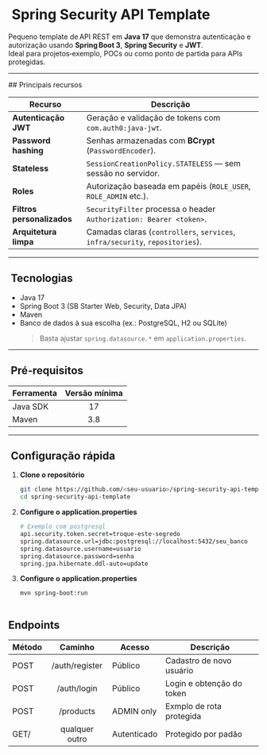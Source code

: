 #  Spring Security API Template

Pequeno template de API REST em **Java 17** que demonstra autenticação e autorização
usando **Spring Boot 3**, **Spring Security** e **JWT**.  
Ideal para projetos‑exemplo, POCs ou como ponto de partida para APIs protegidas.

---

## Principais recursos

| Recurso | Descrição |
|---------|-----------|
| **Autenticação JWT** | Geração e validação de tokens com `com.auth0:java-jwt`. |
| **Password hashing** | Senhas armazenadas com **BCrypt** (`PasswordEncoder`). |
| **Stateless** | `SessionCreationPolicy.STATELESS` — sem sessão no servidor. |
| **Roles** | Autorização baseada em papéis (`ROLE_USER`, `ROLE_ADMIN` etc.). |
| **Filtros personalizados** | `SecurityFilter` processa o header `Authorization: Bearer <token>`. |
| **Arquitetura limpa** | Camadas claras (`controllers`, `services`, `infra/security`, `repositories`). |

---

##  Tecnologias

- Java 17
- Spring Boot 3 (SB Starter Web, Security, Data JPA)
- Maven
- Banco de dados à sua escolha (ex.: PostgreSQL, H2 ou SQLite)  
  > Basta ajustar `spring.datasource.*` em `application.properties`.

---

##  Pré‑requisitos

| Ferramenta | Versão mínima |
|------------|:---------------:|
| Java SDK   | 17 |
| Maven      | 3.8 |

---

##  Configuração rápida

1. **Clone o repositório**

   ```bash
   git clone https://github.com/<seu‑usuario>/spring-security-api-template.git
   cd spring-security-api-template

2. **Configure o application.properties**

    ```bash
    # Exemplo com postgresql
    api.security.token.secret=troque-este-segredo
    spring.datasource.url=jdbc:postgresql://localhost:5432/seu_banco
    spring.datasource.username=usuario
    spring.datasource.password=senha
    spring.jpa.hibernate.ddl-auto=update

3. **Configure o application.properties**

    ```bash
    mvn spring-boot:run



## Endpoints 


| Método | Caminho | Acesso | Descrição | 
|--------|:-------:|--------|-----------|
| POST   |/auth/register|Público|Cadastro de novo usuário|
| POST   |/auth/login  |Público|Login e obtenção do token| 
| POST   |/products     |ADMIN only|Exmplo de rota protegida|
| GET/   |qualquer outro|Autenticado|Protegido por padão|







